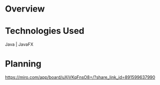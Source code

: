 # Overview

# Technologies Used
Java | JavaFX
# Planning
https://miro.com/app/board/uXjVKqFnsO8=/?share_link_id=891599637990

